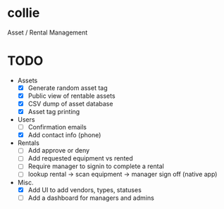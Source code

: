 collie
======

Asset / Rental Management

# TODO
- Assets
  - [x] Generate random asset tag
  - [x] Public view of rentable assets
  - [x] CSV dump of asset database
  - [x] Asset tag printing
- Users
  - [ ] Confirmation emails
  - [x] Add contact info (phone)
- Rentals
  - [ ] Add approve or deny
  - [ ] Add requested equipment vs rented
  - [ ] Require manager to signin to complete a rental
  - [ ] lookup rental -> scan equipment -> manager sign off (native app)
- Misc.
  - [x] Add UI to add vendors, types, statuses
  - [ ] Add a dashboard for managers and admins
